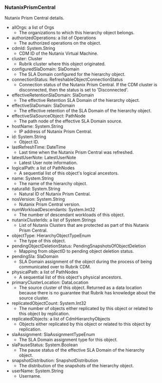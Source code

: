 ### NutanixPrismCentral
Nutanix Prism Central details.

- allOrgs: a list of Orgs
  - The organizations to which this hierarchy object belongs.
- authorizedOperations: a list of Operations
  - The authorized operations on the object.
- cdmId: System.String
  - CDM ID of the Nutanix Virtual Machine.
- cluster: Cluster
  - Rubrik cluster where this object originated.
- configuredSlaDomain: SlaDomain
  - The SLA Domain configured for the hierarchy object.
- connectionStatus: RefreshableObjectConnectionStatus
  - Connection status of the Nutanix Prism Central. If the CDM cluster is disconnected, then the status is set to 'Disconnected'.
- effectiveRetentionSlaDomain: SlaDomain
  - The effective Retention SLA Domain of the hierarchy object.
- effectiveSlaDomain: SlaDomain
  - The effective retention of the SLA Domain of the hierarchy object.
- effectiveSlaSourceObject: PathNode
  - The path node of the effective SLA Domain source.
- hostName: System.String
  - IP address of Nutanix Prism Central.
- id: System.String
  - Object ID.
- lastRefreshTime: DateTime
  - Last time when the Nutanix Prism Central was refreshed.
- latestUserNote: LatestUserNote
  - Latest User note information.
- logicalPath: a list of PathNodes
  - A sequential list of this object's logical ancestors.
- name: System.String
  - The name of the hierarchy object.
- naturalId: System.String
  - Natural ID of Nutanix Prism Central.
- nosVersion: System.String
  - Nutanix Prism Central version.
- numWorkloadDescendants: System.Int32
  - The number of descendant workloads of this object.
- nutanixClusterIds: a list of System.Strings
  - List of Nutanix Clusters that are protected as part of this Nutanix Prism Central.
- objectType: HierarchyObjectTypeEnum
  - The type of this object.
- pendingObjectDeletionStatus: PendingSnapshotsOfObjectDeletion
  - Mapping from objectID to pending object deletion status.
- pendingSla: SlaDomain
  - SLA Domain assignment of the object during the process of being communicated over to Rubrik CDM.
- physicalPath: a list of PathNodes
  - A sequential list of this object's physical ancestors.
- primaryClusterLocation: DataLocation
  - The source cluster of this object. Returned as a data location because there is no guarantee that Rubrik has knowledge about the source cluster.
- replicatedObjectCount: System.Int32
  - The number of objects either replicated by this object or related to this object by replication.
- replicatedObjects: a list of CdmHierarchyObjects
  - Objects either replicated by this object or related to this object by replication.
- slaAssignment: SlaAssignmentTypeEnum
  - The SLA Domain assignment type for this object.
- slaPauseStatus: System.Boolean
  - The pause status of the effective SLA Domain of the hierarchy object.
- snapshotDistribution: SnapshotDistribution
  - The distribution of the snapshots of the hierarchy object.
- userName: System.String
  - Username.
